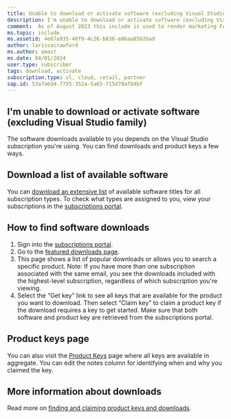 ```yaml
---
title: Unable to download or activate software (excluding Visual Studio family)
description: I'm unable to download or activate software (excluding Visual Studio family), included with my Visual Studio subscription.
comment:  As of August 2023 this include is used to render marketing FAQ content for VS Subscriptions in the following portals - VSCom, Manage, and My portals. It was not used for learn.microsoft.com content at that time. SMEs are Evan Windom and Larissa Crawford of Red Door Collaborative and Sharvari Dighe.
ms.topic: include
ms.assetid: 4e67a935-40f9-4c26-b836-e06aa8582bad
author: larissacrawford
ms.author: amast
ms.date: 04/01/2024
user.type: subscriber
tags: download, activate
subscription.type: vl, cloud, retail, partner
sap.id: 53a7a6d4-7755-352a-5a65-715d78af84bf
---
```


## I'm unable to download or activate software (excluding Visual Studio family)

The software downloads available to you depends on the Visual Studio subscription you're using. You can find downloads and product keys a few ways. 

## Download a list of available software 

You can [download an extensive list](https://download.microsoft.com/download/1/5/4/15454442-CF17-47B9-A65D-DF84EF88511B/Visual_Studio_by_Subscription_Level.xlsx) of available software titles for all subscription types. To check what types are assigned to you, view your subscriptions in the [subscriptions portal](https://my.visualstudio.com/subscriptions). 

## How to find software downloads 
1. Sign into the [subscriptions portal](https://my.visualstudio.com/benefits). 
1. Go to the [featured downloads page](https://my.visualstudio.com/downloads/featured). 
1. This page shows a list of popular downloads or allows you to search a specific product. Note: If you have more than one subscription associated with the same email, you see the downloads included with the highest-level subscription, regardless of which subscription you're viewing. 
4. Select the “Get key” link to see all keys that are available for the product you want to download. Then select “Claim key” to claim a product key if the download requires a key to get started. Make sure that both software and product key are retrieved from the subscriptions portal.


## Product keys page 

You can also visit the [Product Keys](https://my.visualstudio.com/productkeys) page where all keys are available in aggregate. You can edit the notes column for identifying when and why you claimed the key. 

## More information about downloads 

Read more on [finding and claiming product keys and downloads](https://learn.microsoft.com/visualstudio/subscriptions/find-keys). 
